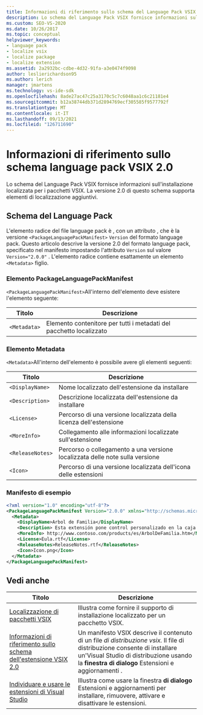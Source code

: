 ```yaml
---
title: Informazioni di riferimento sullo schema del Language Pack VSIX 2.0 | Microsoft Docs
description: Lo schema del Language Pack VSIX fornisce informazioni sull'installazione localizzata per i pacchetti VSIX. La versione 2.0 supporta elementi di localizzazione aggiuntivi.
ms.custom: SEO-VS-2020
ms.date: 10/26/2017
ms.topic: conceptual
helpviewer_keywords:
- language pack
- localize vsix
- localize package
- localize extension
ms.assetid: 2a2932bc-cdbe-4d32-91fa-a3e0474f9098
author: leslierichardson95
ms.author: lerich
manager: jmartens
ms.technology: vs-ide-sdk
ms.openlocfilehash: 8ade27ac47c25a3170c5c7c6048aa1c6c21181e4
ms.sourcegitcommit: b12a38744db371d2894769ecf305585f9577792f
ms.translationtype: MT
ms.contentlocale: it-IT
ms.lasthandoff: 09/13/2021
ms.locfileid: "126711690"
---
```

# <a name="vsix-language-pack-schema-20-reference"></a>Informazioni di riferimento sullo schema language pack VSIX 2.0

Lo schema del Language Pack VSIX fornisce informazioni sull'installazione localizzata per i pacchetti VSIX. La versione 2.0 di questo schema supporta elementi di localizzazione aggiuntivi.

## <a name="language-pack-schema"></a>Schema del Language Pack

L'elemento radice del file language pack è , con un attributo , che è la versione `<PackageLanguagePackManifest>` `Version` del formato language pack. Questo articolo descrive la versione 2.0 del formato language pack, specificato nel manifesto impostando l'attributo `Version` sul valore `Version="2.0.0"` . L'elemento radice contiene esattamente un elemento `<Metadata>` figlio.

### <a name="packagelanguagepackmanifest-element"></a>Elemento PackageLanguagePackManifest

`<PackageLanguagePackManifest>`All'interno dell'elemento deve esistere l'elemento seguente:

|Titolo|Descrizione|
|-----------|-----------------|
|`<Metadata>`| Elemento contenitore per tutti i metadati del pacchetto localizzato

### <a name="metadata-element"></a>Elemento Metadata

`<Metadata>`All'interno dell'elemento è possibile avere gli elementi seguenti:

|Titolo|Descrizione|
|-----------|-----------------|
|`<DisplayName>`|Nome localizzato dell'estensione da installare|
|`<Description>`|Descrizione localizzata dell'estensione da installare|
|`<License>`| Percorso di una versione localizzata della licenza dell'estensione|
|`<MoreInfo>`| Collegamento alle informazioni localizzate sull'estensione|
|`<ReleaseNotes>`| Percorso o collegamento a una versione localizzata delle note sulla versione|
|`<Icon>`| Percorso di una versione localizzata dell'icona delle estensioni|

### <a name="sample-manifest"></a>Manifesto di esempio

```xml
<?xml version="1.0" encoding="utf-8"?>
<PackageLanguagePackManifest Version="2.0.0" xmlns="http://schemas.microsoft.com/developer/vsx-schema/2011">
  <Metadata>
    <DisplayName>Arbol de Familia</DisplayName>
    <Description> Esta extensión pone control personalizado en la caja de herramientas por manejar información de familia.</Description>
    <MoreInfo> http://www.contoso.com/products/es/ArbolDeFamilia.htm</MoreInfo>
    <License>Eula.rtf</License>
    <ReleaseNotes>ReleaseNotes.rtf</ReleaseNotes>
    <Icon>Icon.png</Icon>
  </Metadata>
</PackageLanguagePackManifest>
```

## <a name="see-also"></a>Vedi anche

|Titolo|Descrizione|
|-----------|-----------------|
|[Localizzazione di pacchetti VSIX](../extensibility/localizing-vsix-packages.md)|Illustra come fornire il supporto di installazione localizzato per un pacchetto VSIX.|
|[Informazioni di riferimento sullo schema dell'estensione VSIX 2.0](../extensibility/vsix-extension-schema-2-0-reference.md)|Un manifesto VSIX descrive il contenuto di un file *di distribuzione vsix.* Il file di distribuzione consente di installare un'Visual Studio di distribuzione usando la **finestra di dialogo** Estensioni e aggiornamenti .|
|[Individuare e usare le estensioni di Visual Studio](../ide/finding-and-using-visual-studio-extensions.md)|Illustra come usare la finestra **di dialogo** Estensioni e aggiornamenti per installare, rimuovere, attivare e disattivare le estensioni.|

